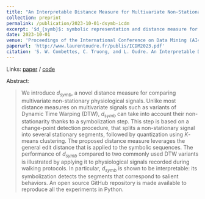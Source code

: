 ```yaml
---
title: "An Interpretable Distance Measure for Multivariate Non-Stationary Physiological Signals"
collection: preprint
permalink: /publication/2023-10-01-dsymb-icdm
excerpt: '$d_{symb}$: symbolic representation and distance measure for multivariate time series.'
date: 2023-10-01
venue: 'Proceedings of the International Conference on Data Mining (AI4TS Workshop) (to appear)'
paperurl: 'http://www.laurentoudre.fr/publis/ICDM2023.pdf'
citation: 'S. W. Combettes, C. Truong, and L. Oudre. An Interpretable Distance Measure for Multivariate Non-Stationary Physiological Signals. In Proceedings of the International Conference on Data Mining (AI4TS Workshop) (to appear), Shanghai, China, 2023.'
---
```


Links: [paper](http://www.laurentoudre.fr/publications.html) / [code](https://github.com/sylvaincom/d-symb)

Abstract:
>We introduce $d_{symb}$, a novel distance measure for comparing multivariate non-stationary physiological signals. Unlike most distance measures on multivariate signals such as variants of Dynamic Time Warping (DTW), $d_{symb}$ can take into account their non-stationarity thanks to a symbolization step. This step is based on a change-point detection procedure, that splits a non-stationary signal into several stationary segments, followed by quantization using $K$-means clustering. The proposed distance measure leverages the general edit distance that is applied to the symbolic sequences. The performance of $d_{symb}$ compared to two commonly used DTW variants is illustrated by applying it to physiological signals recorded during walking protocols. In particular, $d_{symb}$ is shown to be interpretable: its symbolization detects the segments that correspond to salient behaviors. An open source GitHub repository is made available to reproduce all the experiments in Python.
